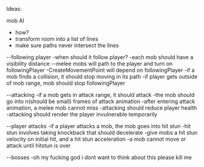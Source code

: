 Ideas:

mob AI

- how?
- transform room into a list of lines
- make sure paths never intersect the lines

--following player
-when should it follow player?
-each mob should have a visibility distance
--melee mobs will path to the player and turn on followingPlayer
-CreateMovementPoint will depend on followingPlayer
-if a mob finds a collision, it should stop moving in its path
-if player gets outside of mob range, mob should stop followingPlayer

--attacking
-if a mob gets in attack range, it should attack
-the mob should go into n(should be small) frames of attack animation
-after entering attack animation, a melee mob cannot miss
-attacking should reduce player health
-attacking should render the player invulnerable temporarily

--player attacks
-if a player attacks a mob, the mob goes into hit stun
-hit stun involves taking knockback that should decelerate
-give mobs a hit stun velocity on initial hit, and a hit stun acceleration
-a mob cannot move or attack until hitstun is over

--bosses
-oh my fucking god i dont want to think about this please kill me
